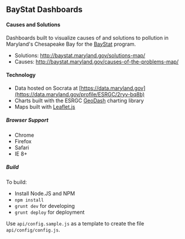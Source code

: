 ## BayStat Dashboards

#### Causes and Solutions

Dashboards built to visualize causes of and solutions to pollution in Maryland's Chesapeake Bay for the [BayStat](http://www.baystat.maryland.gov/) program. 

- Solutions: http://baystat.maryland.gov/solutions-map/
- Causes: http://baystat.maryland.gov/causes-of-the-problems-map/

#### Technology

* Data hosted on Socrata at [https://data.maryland.gov](https://data.maryland.gov/profile/ESRGC/2ryv-bq8b)
* Charts built with the ESRGC [GeoDash](https://github.com/esrgc/geodash) charting library 
* Maps built with [Leaflet.js](https://github.com/Leaflet/Leaflet)

##### Browser Support

* Chrome
* Firefox
* Safari
* IE 8+

##### Build

To build:

* Install Node.JS and NPM
* `npm install`
* `grunt dev` for developing
* `grunt deploy` for deployment

Use `api/config.sample.js` as a template to create the file `api/config/config.js`.